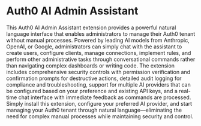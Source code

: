# Auth0 AI Admin Assistant 

This Auth0 AI Admin Assistant extension provides a powerful natural language interface that enables administrators to manage their Auth0 tenant without manual processes. Powered by leading AI models from Anthropic, OpenAI, or Google, administrators can simply chat with the assistant to create users, configure clients, manage connections, implement rules, and perform other administrative tasks through conversational commands rather than navigating complex dashboards or writing code. The extension includes comprehensive security controls with permission verification and confirmation prompts for destructive actions, detailed audit logging for compliance and troubleshooting, support for multiple AI providers that can be configured based on your preference and existing API keys, and a real-time chat interface with immediate feedback as commands are processed. Simply install this extension, configure your preferred AI provider, and start managing your Auth0 tenant through natural language—eliminating the need for complex manual processes while maintaining security and control.
